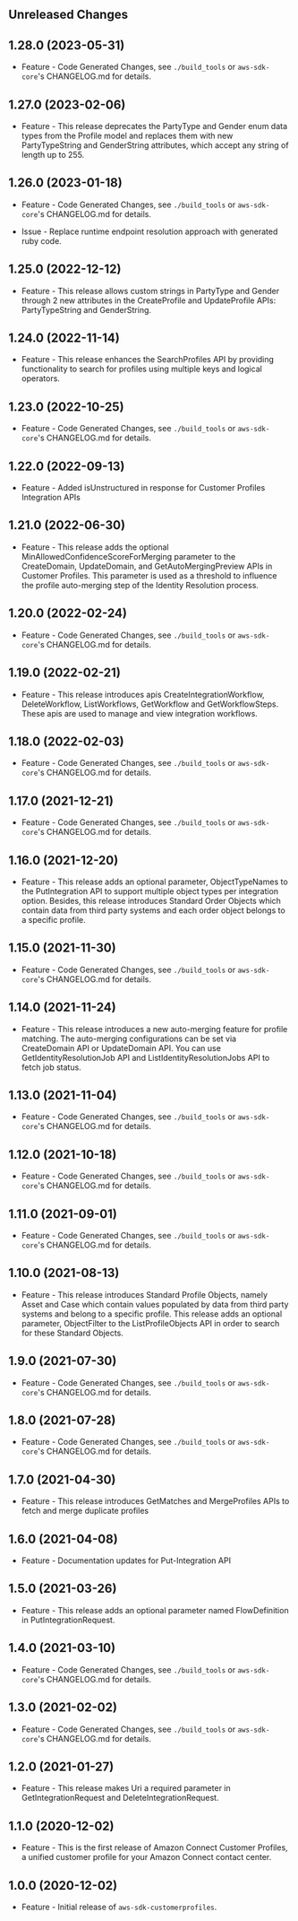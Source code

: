 Unreleased Changes
------------------

1.28.0 (2023-05-31)
------------------

* Feature - Code Generated Changes, see `./build_tools` or `aws-sdk-core`'s CHANGELOG.md for details.

1.27.0 (2023-02-06)
------------------

* Feature - This release deprecates the PartyType and Gender enum data types from the Profile model and replaces them with new PartyTypeString and GenderString attributes, which accept any string of length up to 255.

1.26.0 (2023-01-18)
------------------

* Feature - Code Generated Changes, see `./build_tools` or `aws-sdk-core`'s CHANGELOG.md for details.

* Issue - Replace runtime endpoint resolution approach with generated ruby code.

1.25.0 (2022-12-12)
------------------

* Feature - This release allows custom strings in PartyType and Gender through 2 new attributes in the CreateProfile and UpdateProfile APIs: PartyTypeString and GenderString.

1.24.0 (2022-11-14)
------------------

* Feature - This release enhances the SearchProfiles API by providing functionality to search for profiles using multiple keys and logical operators.

1.23.0 (2022-10-25)
------------------

* Feature - Code Generated Changes, see `./build_tools` or `aws-sdk-core`'s CHANGELOG.md for details.

1.22.0 (2022-09-13)
------------------

* Feature - Added isUnstructured in response for Customer Profiles Integration APIs

1.21.0 (2022-06-30)
------------------

* Feature - This release adds the optional MinAllowedConfidenceScoreForMerging parameter to the CreateDomain, UpdateDomain, and GetAutoMergingPreview APIs in Customer Profiles. This parameter is used as a threshold to influence the profile auto-merging step of the Identity Resolution process.

1.20.0 (2022-02-24)
------------------

* Feature - Code Generated Changes, see `./build_tools` or `aws-sdk-core`'s CHANGELOG.md for details.

1.19.0 (2022-02-21)
------------------

* Feature - This release introduces apis CreateIntegrationWorkflow, DeleteWorkflow, ListWorkflows, GetWorkflow and GetWorkflowSteps. These apis are used to manage and view integration workflows.

1.18.0 (2022-02-03)
------------------

* Feature - Code Generated Changes, see `./build_tools` or `aws-sdk-core`'s CHANGELOG.md for details.

1.17.0 (2021-12-21)
------------------

* Feature - Code Generated Changes, see `./build_tools` or `aws-sdk-core`'s CHANGELOG.md for details.

1.16.0 (2021-12-20)
------------------

* Feature - This release adds an optional parameter, ObjectTypeNames to the PutIntegration API to support multiple object types per integration option. Besides, this release introduces Standard Order Objects which contain data from third party systems and each order object belongs to a specific profile.

1.15.0 (2021-11-30)
------------------

* Feature - Code Generated Changes, see `./build_tools` or `aws-sdk-core`'s CHANGELOG.md for details.

1.14.0 (2021-11-24)
------------------

* Feature - This release introduces a new auto-merging feature for profile matching. The auto-merging configurations can be set via CreateDomain API or UpdateDomain API. You can use GetIdentityResolutionJob API and ListIdentityResolutionJobs API to fetch job status.

1.13.0 (2021-11-04)
------------------

* Feature - Code Generated Changes, see `./build_tools` or `aws-sdk-core`'s CHANGELOG.md for details.

1.12.0 (2021-10-18)
------------------

* Feature - Code Generated Changes, see `./build_tools` or `aws-sdk-core`'s CHANGELOG.md for details.

1.11.0 (2021-09-01)
------------------

* Feature - Code Generated Changes, see `./build_tools` or `aws-sdk-core`'s CHANGELOG.md for details.

1.10.0 (2021-08-13)
------------------

* Feature - This release introduces Standard Profile Objects, namely Asset and Case which contain values populated by data from third party systems and belong to a specific profile. This release adds an optional parameter, ObjectFilter to the ListProfileObjects API in order to search for these Standard Objects.

1.9.0 (2021-07-30)
------------------

* Feature - Code Generated Changes, see `./build_tools` or `aws-sdk-core`'s CHANGELOG.md for details.

1.8.0 (2021-07-28)
------------------

* Feature - Code Generated Changes, see `./build_tools` or `aws-sdk-core`'s CHANGELOG.md for details.

1.7.0 (2021-04-30)
------------------

* Feature - This release introduces GetMatches and MergeProfiles APIs to fetch and merge duplicate profiles

1.6.0 (2021-04-08)
------------------

* Feature - Documentation updates for Put-Integration API

1.5.0 (2021-03-26)
------------------

* Feature - This release adds an optional parameter named FlowDefinition in PutIntegrationRequest.

1.4.0 (2021-03-10)
------------------

* Feature - Code Generated Changes, see `./build_tools` or `aws-sdk-core`'s CHANGELOG.md for details.

1.3.0 (2021-02-02)
------------------

* Feature - Code Generated Changes, see `./build_tools` or `aws-sdk-core`'s CHANGELOG.md for details.

1.2.0 (2021-01-27)
------------------

* Feature - This release makes Uri a required parameter in GetIntegrationRequest and DeleteIntegrationRequest.

1.1.0 (2020-12-02)
------------------

* Feature - This is the first release of Amazon Connect Customer Profiles, a unified customer profile for your Amazon Connect contact center.

1.0.0 (2020-12-02)
------------------

* Feature - Initial release of `aws-sdk-customerprofiles`.

